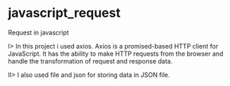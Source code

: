 # javascript_request
Request in javascript

I> In this project i used axios. Axios is a promised-based HTTP client for JavaScript.
It has the ability to make HTTP requests from the browser and handle the transformation of request and response data.

II> I also used file and json for storing data in JSON file.

